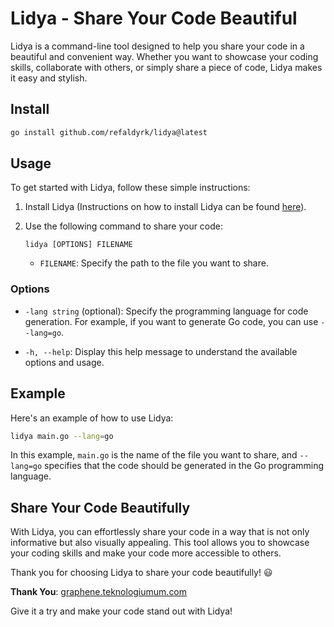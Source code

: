 # Lidya - Share Your Code Beautiful

Lidya is a command-line tool designed to help you share your code in a beautiful and convenient way. Whether you want to showcase your coding skills, collaborate with others, or simply share a piece of code, Lidya makes it easy and stylish.

## Install
```bash
go install github.com/refaldyrk/lidya@latest
```
## Usage

To get started with Lidya, follow these simple instructions:

1. Install Lidya (Instructions on how to install Lidya can be found [here](https://github.com/refaldyrk/lidya/#Install)).

2. Use the following command to share your code:

   ```
   lidya [OPTIONS] FILENAME
   ```

    - `FILENAME`: Specify the path to the file you want to share.

### Options

- `-lang string` (optional): Specify the programming language for code generation. For example, if you want to generate Go code, you can use `--lang=go`.

- `-h, --help`: Display this help message to understand the available options and usage.

## Example

Here's an example of how to use Lidya:

```bash
lidya main.go --lang=go
```

In this example, `main.go` is the name of the file you want to share, and `--lang=go` specifies that the code should be generated in the Go programming language.

## Share Your Code Beautifully

With Lidya, you can effortlessly share your code in a way that is not only informative but also visually appealing. This tool allows you to showcase your coding skills and make your code more accessible to others.

Thank you for choosing Lidya to share your code beautifully! 😃

**Thank You**: [graphene.teknologiumum.com](https://graphene.teknologiumum.com)

Give it a try and make your code stand out with Lidya!
